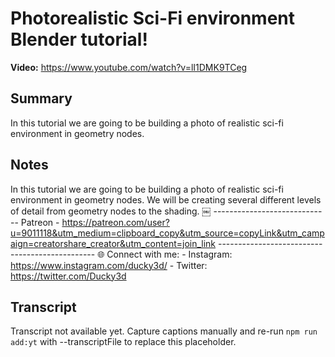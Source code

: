 # Photorealistic Sci-Fi environment Blender tutorial!

**Video:** https://www.youtube.com/watch?v=lI1DMK9TCeg

## Summary
In this tutorial we are going to be building a photo of realistic sci-fi environment in geometry nodes.

## Notes
In this tutorial we are going to be building a photo of realistic sci-fi environment in geometry nodes. We will be creating several different levels of detail from geometry nodes to the shading. ￼ ----------------------------- Patreon - https://patreon.com/user?u=9011118&utm_medium=clipboard_copy&utm_source=copyLink&utm_campaign=creatorshare_creator&utm_content=join_link ----------------------------------------------- 🌐 Connect with me: - Instagram: https://www.instagram.com/ducky3d/ - Twitter: https://twitter.com/Ducky3d

## Transcript
Transcript not available yet. Capture captions manually and re-run `npm run add:yt` with --transcriptFile to replace this placeholder.
